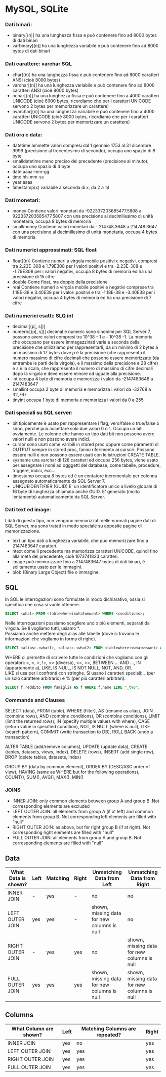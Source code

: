 # MySQL, SQLite

### Dati binari:
- binary[(n)] ha una lunghezza fissa e può contenere fino ad 8000 bytes di dati
binari
- varbinary[(n)] ha una lunghezza variabile e può contenere fino ad 8000 bytes di dati binari

### Dati carattere: varchar SQL
- char[(n)] ha una lunghezza fissa e può contenere fino ad 8000 caratteri ANSI (cioè 8000 bytes)
- varchar[(n)] ha una lunghezza variabile e può contenere fino ad 8000 caratteri ANSI (cioè 8000 bytes)
- nchar[(n)] ha una lunghezza fissa e può contenere fino a 4000 caratteri UNICODE (cioè 8000 bytes, ricordiamo che per i caratteri UNICODE servono 2 bytes per memorizzare un carattere)
- nvarchar[(n)] ha una lunghezza variabile e può contenere fino a 4000 caratteri UNICODE (cioè 8000 bytes, ricordiamo che per i caratteri UNICODE servono 2 bytes per memorizzare un carattere)

### Dati ora e data:
- datetime ammette valori compresi dal 1 gennaio 1753 al 31 dicembre 9999 (precisione al trecentesimo di secondo), occupa uno spazio di 8 byte
- smalldatetime meno preciso del precedente (precisione al minuto), occupa uno spazio di 4 byte
- date aaaa-mm-gg
- time hh-mm-ss
- year aaaa
- timestamp(x) variabile a seconda di x, da 2 a 14

### Dati monetari:
- money Contiene valori monetari da -922337203685477.5808 a 922337203685477.5807 con una precisione al decimillesimo di unità monetaria, occupa 8 bytes di memoria
- smallmoney Contiene valori monetari da - 214748.3648 a 214748.3647 con una precisione al decimillesimo di unità monetaria, occupa 4 bytes di memoria.

### Dati numerici approssimati: SQL float 
- float[(n)] Contiene numeri a virgola mobile positivi e negativi, compresi tra 2.23E-308 e 1.79E308 per i valori positivi e tra -2.23E-308 e -1.79E308 per i valori negativi, occupa 8 bytes di memoria ed ha una precisione di 15 cifre
- double Come float, ma doppio della precisione
- real Contiene numeri a virgola mobile positivi e negativi comprese tra 1.18E-38 e 3.40E38 per i valori positivi e tra -1.18E-38 e -3.40E38 per i valori negativi, occupa 4 bytes di memoria ed ha una precisione di 7 cifre

### Dati numerici esatti: SLQ int
- decimal[(p[, s])]
- numeric[(p[, s])] decimal e numeric sono sinonimi per SQL Server 7, possono avere
valori compresi tra 10^38 - 1 e - 10^38 -1. La memoria che occupano
per essere immagazzinati varia a seconda della precisione che
utilizziamo per rappresentarli, da un minimo di 2 bytes a un massimo
di 17 bytes dove _p_ è la precisione (che rappresenta il numero massimo di cifre
decimali che possono essere memorizzate (da entrambe le parti della
virgola), e il massimo della precisione è 28 cifre) e _s_ è la scala, che rappresenta il numero di massimo di cifre decimali dopo la virgola e deve essere minore od uguale alla precisione.
- int occupa 4 byte di memoria e memorizza i valori da -2147483648 a 2147483647
- smallint occupa 2 byte di memoria e memorizza i valori da -32768 a 32,767
- tinyint occupa 1 byte di memoria e memorizza i valori da 0 a 255

### Dati speciali su SQL server:
- bit tipicamente è usato per rappresentare i flag, vero/false o true/false o si/no, perché può accettare solo due valori 0 o 1. Occupa un bit ovviamente. Le colonne che hanno un tipo dati bit non possono avere valori nulli e non possono avere indici. 
- cursor sono usati come varibili in stored proc oppure come parametri di OUTPUT sempre in stored proc, fanno riferimento ai cursori. Possono essere nulli e non possono essere usati con le istruzioni CREATE TABLE.
- sysname una varchar di 128 caratteri ed occupa 256 bytes, viene usato per assegnare i nomi ad ogggetti del database, come tabelle, procedure, triggere, indici, ecc...
- timestamp occupa 8 bytes ed è un contatore incrementale per colonna assegnato automaticamente da SQL Server 7.
- UNIQUEIDENTIFIER (GUID) E' un identificatore unico a livello globale di 16 byte di lunghezza chiamato anche GUID. E' generato (molto lentamente) automaticamente da SQL Server.

### Dati text ed image:
I dati di questo tipo, non vengono memorizzati nelle normali pagine dati di SQL Server, ma sono tratati in modo speciale su apposite pagine di memorizzazione.
- text un tipo dati a lunghezza variabile, che può memorizzare fino a 2147483647 caratteri.
- ntext come il precedente ma memorizza caratteri UNICODE, quindi fino alla metà del precedente, cioè 1073741823 caratteri.
- image può memorizzare fino a 2147483647 bytes di dati binari, è solitamente usato per le immagini.
- blob (Binary Large Object) file o immagine.

## SQL 
In SQL le interrogazioni sono formulate in modo dichiarativo, ossia si specifica che cosa si vuole ottenere.
```sql
SELECT <what> FROM <tablewhereiswhatwewant> WHERE <conditions>; 
```
Nelle interrogazioni possiamo scegliere uno o più elementi, separati da virgola. Se li vogliamo tutti, usiamo *. <br>
Possiamo anche mettere degli alias alle tabelle (dove si trovano le informazioni che vogliamo in forma di righe). 
```sql
SELECT <alias>.<what1>, <alias>.<what2> FROM <tablewhereiswhatwewant> AS <alias> WHERE <conditions>; 
```
WHERE ci permette di scrivere tutte le condizioni che vogliamo con gli operatori: =, <, >, !=, <> (diverso), <=, >=, BETWEEN ... AND ..., IN (appartenente a), LIKE, IS NULL, IS NOT NULL, NOT, AND, OR. <br>
LIKE si usa per i confronti con stringhe. Si usano i caratteri speciali: _ (per un solo carattere arbitrario) e % (per più caratteri arbitrari).
```sql
SELECT f.reddito FROM famiglia AS f WHERE f.name LIKE "_t%o"; 
```

### Commands and Clauses
SELECT (data), FROM (table), WHERE (filter), AS (rename as alias), JOIN (combine rows), AND (combine conditions), OR (combine conditions), LIMIT (limit the returned rows), IN (specify multiple values with where), CASE (return value in specified condition), NOT, IS NULL (where is null), LIKE (search pattern), COMMIT (write transaction to DB), ROLL BACK (undo a transaction)

ALTER TABLE (add/remove columns), UPDATE (update data), CREATE (tables, datasets, views, index), DELETE (rows), INSERT (add single row), DROP (delete tables, datasets, index)

GROUP BY (data by common element), ORDER BY (DESC/ASC order of view), HAVING (same as WHERE but for the following operations), COUNT(), SUM(), AVG(), MAX(), MIN()

### JOINS
- INNER JOIN: only common elements between group A and group B. Not corresponding elements are excluded
- LEFT OUTER JOIN: all elements from group A (if at left) and common elements from group B. Not corresponding left elements are filled with "null"
- RIGHT OUTER JOIN: as above, but for right group B (if at right). Not corresponding right elements are filled with "null"
- FULL OUTER JOIN: all elements from group A and group B. Not corresponding elements are filled with "null"
 
## Data
| What Data is shown? | Left | Matching | Right | Unmatching Data from Left | Unmatching Data from Right |
| - | - | - | - | - | - |
| INNER JOIN | - | yes | - | no | no |
| LEFT OUTER JOIN | yes | yes | - | shown, missing data for new columns is null | no |
| RIGHT OUTER JOIN | - | yes | yes | no | shown, missing data for new columns is null |
| FULL OUTER JOIN | yes | yes | yes | shown, missing data for new columns is null | shown, missing data for new columns is null |

## Columns
| What Column are shown? | Left | Matching Columns are repeated? | Right | 
| - | - | - | - | 
| INNER JOIN | yes | no | yes | 
| LEFT OUTER JOIN | yes | yes | yes | 
| RIGHT OUTER JOIN | yes | yes | yes | 
| FULL OUTER JOIN | yes | yes | yes |
